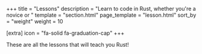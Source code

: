 +++
title = "Lessons"
description = "Learn to code in Rust, whether you're a novice or "
template = "section.html"
page_template = "lesson.html"
sort_by = "weight"
weight = 10

[extra]
icon = "fa-solid fa-graduation-cap"
+++

These are all the lessons that will teach you Rust!